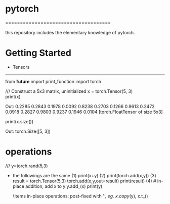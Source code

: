 # pytorch
====================================

this repository includes the elementary knowledge of pytorch.

# Getting Started
* Tensors
------------------------------------


  from __future__ import print_function
  import torch

/// Construct a 5x3 matrix, uninitialized
  x = torch.Tensor(5, 3)  
  print(x)

Out:
0.2285  0.2843  0.1978
0.0092  0.8238  0.2703
0.1266  0.9613  0.2472
0.0918  0.2827  0.9803
0.9237  0.1946  0.0104
[torch.FloatTensor of size 5x3]

  print(x.size())

Out:
torch.Size([5, 3]) 

# operations

///
y=torch.rand(5,3)

* the followings are the same
(1) print(x+y)
(2) print(torch.add(x,y))
(3) result = torch.Tensor(5,3)
    torch.add(x,y,out=result)
    print(result)
(4) # in-place addition, add x to y
    y.add_(x)
    print(y)
    
    \items in-place operations: post-fixed with '_', eg. x.copy_(y), x.t_()
    

#
